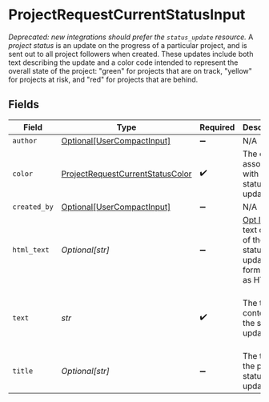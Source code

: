 # ProjectRequestCurrentStatusInput

*Deprecated: new integrations should prefer the `status_update` resource.*
A *project status* is an update on the progress of a particular project, and is sent out to all project followers when created. These updates include both text describing the update and a color code intended to represent the overall state of the project: "green" for projects that are on track, "yellow" for projects at risk, and "red" for projects that are behind.


## Fields

| Field                                                                                                | Type                                                                                                 | Required                                                                                             | Description                                                                                          | Example                                                                                              |
| ---------------------------------------------------------------------------------------------------- | ---------------------------------------------------------------------------------------------------- | ---------------------------------------------------------------------------------------------------- | ---------------------------------------------------------------------------------------------------- | ---------------------------------------------------------------------------------------------------- |
| `author`                                                                                             | [Optional[UserCompactInput]](../../models/shared/usercompactinput.md)                                | :heavy_minus_sign:                                                                                   | N/A                                                                                                  |                                                                                                      |
| `color`                                                                                              | [ProjectRequestCurrentStatusColor](../../models/shared/projectrequestcurrentstatuscolor.md)          | :heavy_check_mark:                                                                                   | The color associated with the status update.                                                         |                                                                                                      |
| `created_by`                                                                                         | [Optional[UserCompactInput]](../../models/shared/usercompactinput.md)                                | :heavy_minus_sign:                                                                                   | N/A                                                                                                  |                                                                                                      |
| `html_text`                                                                                          | *Optional[str]*                                                                                      | :heavy_minus_sign:                                                                                   | [Opt In](/docs/input-output-options). The text content of the status update with formatting as HTML. | <body>The project <strong>is</strong> moving forward according to plan...</body>                     |
| `text`                                                                                               | *str*                                                                                                | :heavy_check_mark:                                                                                   | The text content of the status update.                                                               | The project is moving forward according to plan...                                                   |
| `title`                                                                                              | *Optional[str]*                                                                                      | :heavy_minus_sign:                                                                                   | The title of the project status update.                                                              | Status Update - Jun 15                                                                               |